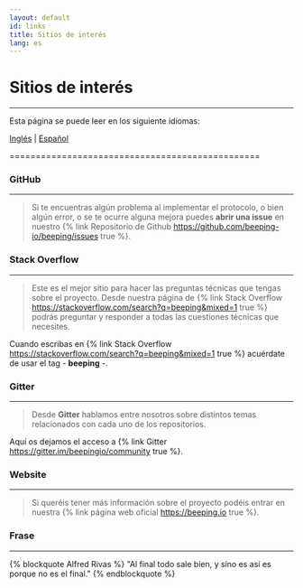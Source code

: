```yaml
---
layout: default
id: links
title: Sitios de interés
lang: es
---
```


# Sitios de interés

---

Esta página se puede leer en los siguiente idiomas:
 
[Inglés](#) | [Español](/beeping/es/links.html)

================================================

### GitHub

---

> Si te encuentras algún problema al implementar el protocolo, o bien algún error, o se te ocurre alguna mejora puedes **abrir una issue** en nuestro {% link Repositorio de Github https://github.com/beeping-io/beeping/issues true %}.

### Stack Overflow 

---

> Este es el mejor sitio para hacer las preguntas técnicas que tengas sobre el proyecto. Desde nuestra página de {% link Stack Overflow https://stackoverflow.com/search?q=beeping&mixed=1 true %} podrás preguntar y responder a todas las cuestiones técnicas que necesites. 

Cuando escribas en {% link Stack Overflow https://stackoverflow.com/search?q=beeping&mixed=1 true %} acuérdate de usar el tag - **beeping** -.

### Gitter

---

> Desde **Gitter** hablamos entre nosotros sobre distintos temas relacionados con cada uno de los repositorios.

Aquí os dejamos el acceso a {% link Gitter https://gitter.im/beepingio/community true %}.


### Website

---

> Si queréis tener más información sobre el proyecto podéis entrar en nuestra {% link página web oficial https://beeping.io true %}. 

### Frase

---

{% blockquote Alfred Rivas %}
"Al final todo sale bien, y sino es así es porque no es el final."
{% endblockquote %}



